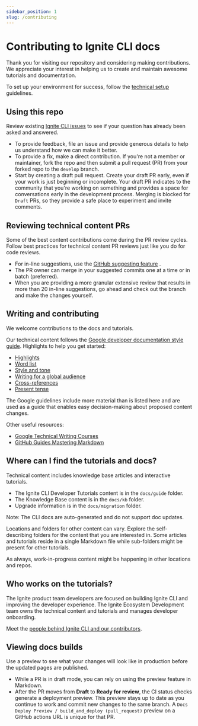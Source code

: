 ```yaml
---
sidebar_position: 1
slug: /contributing
---
```


# Contributing to Ignite CLI docs

Thank you for visiting our repository and considering making contributions. We appreciate your interest in helping us
to create and maintain awesome tutorials and documentation.

To set up your environment for success, follow the [technical setup](02-technical-setup.md) guidelines.

## Using this repo

Review existing [Ignite CLI issues](https://github.com/ignite/cli/issues) to see if your question has already been asked
and answered.

- To provide feedback, file an issue and provide generous details to help us understand how we can make it better.
- To provide a fix, make a direct contribution. If you're not a member or maintainer, fork the repo and then submit a
  pull request (PR) from your forked repo to the `develop` branch.
- Start by creating a draft pull request. Create your draft PR early, even if your work is just beginning or incomplete.
  Your draft PR indicates to the community that you're working on something and provides a space for conversations early
  in the development process. Merging is blocked for `Draft` PRs, so they provide a safe place to experiment and invite
  comments.

## Reviewing technical content PRs

Some of the best content contributions come during the PR review cycles. Follow best practices for technical content PR
reviews just like you do for code reviews.

- For in-line suggestions, use
  the [GitHub suggesting feature](https://docs.github.com/en/github/collaborating-with-pull-requests/reviewing-changes-in-pull-requests/commenting-on-a-pull-request)
  .
- The PR owner can merge in your suggested commits one at a time or in batch (preferred).
- When you are providing a more granular extensive review that results in more than 20 in-line suggestions, go ahead and
  check out the branch and make the changes yourself.

## Writing and contributing

We welcome contributions to the docs and tutorials.

Our technical content follows the [Google developer documentation style guide](https://developers.google.com/style).
Highlights to help you get started:

- [Highlights](https://developers.google.com/style/highlights)
- [Word list](https://developers.google.com/style/word-list)
- [Style and tone](https://developers.google.com/style/tone)
- [Writing for a global audience](https://developers.google.com/style/translation)
- [Cross-references](https://developers.google.com/style/cross-references)
- [Present tense](https://developers.google.com/style/tense)

The Google guidelines include more material than is listed here and are used as a guide that enables easy
decision-making about proposed content changes.

Other useful resources:

- [Google Technical Writing Courses](https://developers.google.com/tech-writing)
- [GitHub Guides Mastering Markdown](https://guides.github.com/features/mastering-markdown/)

## Where can I find the tutorials and docs?

Technical content includes knowledge base articles and interactive tutorials.

- The Ignite CLI Developer Tutorials content is in the `docs/guide` folder.
- The Knowledge Base content is in the `docs/kb` folder.
- Upgrade information is in the `docs/migration` folder.

Note: The CLI docs are auto-generated and do not support doc updates.

Locations and folders for other content can vary. Explore the self-describing folders for the content that you are
interested in. Some articles and tutorials reside in a single Markdown file while sub-folders might be present for other
tutorials.

As always, work-in-progress content might be happening in other locations and repos.

## Who works on the tutorials?

The Ignite product team developers are focused on building Ignite CLI and improving the developer experience. The Ignite
Ecosystem Development team owns the technical content and tutorials and manages developer onboarding.

Meet the [people behind Ignite CLI and our contributors](https://github.com/ignite/cli/graphs/contributors).

## Viewing docs builds

Use a preview to see what your changes will look like in production before the updated pages are published.

- While a PR is in draft mode, you can rely on using the preview feature in Markdown.
- After the PR moves from **Draft** to **Ready for review**, the CI status checks generate a deployment preview. This
  preview stays up to date as you continue to work and commit new changes to the same branch. A
  `Docs Deploy Preview / build_and_deploy (pull_request)` preview on a GitHub actions URL is unique for that PR.
